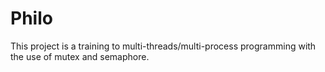 # Philo
This project is a training to multi-threads/multi-process programming with the use of mutex and semaphore.
